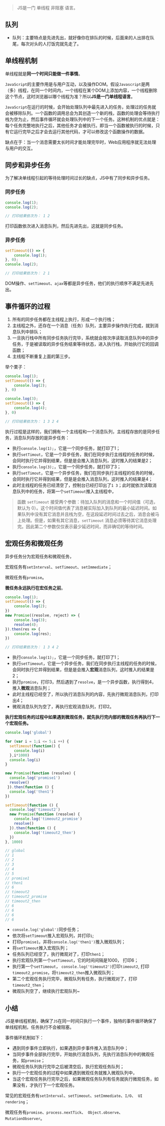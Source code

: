 > JS是一门 单线程 非阻塞 语言。

## 队列

- 队列：主要特点是先进先出，就好像你在排队的时候，后面来的人出排在队尾，每次对头的人打饭完就先走了。

## 单线程机制

单线程就是**同一个时间只能做一件事情**。

`JavaScript`的主要作用是与用户互动，以及操作DOM。假设`Javascript`是两（多）线程，在同一个时间内，一个线程在某个DOM上添加内容，一个线程删除这个节点，这时浏览器以哪个线程为准？所以**JS是一门单线程语言**。

`JavaScript`在运行的时候，会开始处理队列中最先进入的任务，处理过的任务就会被移除队列。一个函数的调用总会为其创造一个新的栈，函数的处理会等待执行栈为空为止，然后事件循环就会处理队列中的下一个任务。这种机制的优点就是：每个任务完整地执行之后，其他任务才会被执行。即当一个函数被执行的时候，只有它运行完毕之后才会去运行其他代码，才可以修改这个函数操作的数据。

缺点在于：当一个消息需要太长时间才能处理完毕时，Web应用程序就无法处理与用户的交互。

## 同步和异步任务

为了解决单线程引起的等待处理时间过长的缺点，JS中有了同步和异步任务。

### 同步任务

```js
console.log(1);  
console.log(2);  

// 打印结果依次为： 1 2
```

打印函数依次进入消息队列，然后先进先出，这就是同步任务。

### 异步任务

```js
setTimeout(() => {
    console.log(1);
}, 0);
console.log(2);

// 打印结果依次为： 2 1
```

DOM操作、`setTimeout`、`ajax`等都是异步任务，他们的执行顺序不满足先进先出。

## 事件循环的过程

1. 所有的同步任务都在主线程上执行，形成一个执行栈；
2. 主线程之外，还存在一个消息（任务）队列，主要异步操作执行完成，就到消息队列中排队；
3. 一旦执行栈中所有同步任务执行完毕，系统就会按次序读取消息队列中的异步任务，于是被读取的异步任务结束等待状态，进入执行栈，开始执行它的回调函数；
4. 主线程不断重复上面的第三步。

举个栗子：

```js
console.log(1);
setTimeout(() => {
    console.log(2);
}, 0)

console.log(3);
setTimeout(() => {
    console.log(4);
}, 0)

// 打印结果依次为： 1 3 2 4
```

执行过程是这样的，我们拥有一个主线程和一个消息队列，主线程存放的是同步任务，消息队列存放的是异步任务：

- 执行`console.log(1);`，它是一个同步任务，就打印了1；
- 执行`setTimout`，它是一个异步任务，我们在同步执行主线程的任务的时候，会同时执行它并得到结果，但是是会推入消息队列，这时推入的结果是2；
- 执行`console.log(3);`，它是一个同步任务，就打印了3；
- 执行`setTimout`，它是一个异步任务，我们在同步执行主线程的任务的时候，会同时执行它并得到结果，但是是会推入消息队列，这时推入的结果是4；
- 此时主线程的任务已经清空了，控制台已经打印出了`1 3`；此时就依次读取消息队列中的任务，将第一个`setTimeout`推入主线程中，

> 函数 `setTimeout` 接受两个参数：待加入队列的消息和一个时间值（可选，默认为 0）。这个时间值代表了消息被实际加入到队列的最小延迟时间。如果队列中没有其它消息并且栈为空，在这段延迟时间过去之后，消息会被马上处理。但是，如果有其它消息，`setTimeout` 消息必须等待其它消息处理完。因此第二个参数仅仅表示最少延迟时间，而非确切的等待时间。

## 宏观任务和微观任务

异步任务分为宏观任务和微观任务，

宏观任务有`setInterval`、`setTimeout`、`setImmediate`；

微观任务有`promise`。

**微任务永远执行在宏任务之前**。

```js
console.log(1);
setTimeout(() => {
    console.log(2);
})
new Promise((resolve, reject) => {
    console.log(3);
    resolve(4);
}).then(res => {
    console.log(res);
})

// 打印结果依次为： 1 3 4 2
```

- 执行`console.log(1);`，它是一个同步任务，就打印了1；
- 执行`setTimeout`，它是一个异步任务，我们在同步执行主线程的任务的时候，会同时执行它并得到结果，但是是会推入**宏观**消息队列，这时推入的结果是2；
- 执行`promise`，打印3，然后遇到了`resolve`，是一个异步函数，执行得到4，推入**微观**消息队列；
- 此时主线程已经空了，所以执行消息队列的内容，先执行微观消息队列，打印出4；
- 微观消息队列为空了，再执行宏观消息队列，打印2。

**执行宏观任务的过程中如果遇到微观任务，就先执行完内部的微观任务再执行下一个宏观任务。**

```js
console.log('global')

for (var i = 1;i <= 5;i ++) {
  setTimeout(function() {
    console.log(i)
  },i*1000)
  console.log(i)
}

new Promise(function (resolve) {
  console.log('promise1')
  resolve()
 }).then(function () {
  console.log('then1')
})

setTimeout(function () {
  console.log('timeout2')
  new Promise(function (resolve) {
    console.log('timeout2_promise')
    resolve()
  }).then(function () {
    console.log('timeout2_then')
  })
}, 1000)

// global
// 1
// 2
// 3
// 4
// 5
// promise1
// then1
// 6
// timeout2
// timeout2_promise
// timeout2_then
// 6
// 6
// 6
// 6
```

- `console.log('global')`同步任务；
- 依次将`setTimeout`推入宏观队列，并打印`i`;
- 打印`promise1`，并将`console.log('then1')`推入微观队列；
- 将`setTimeout`推入宏观队列；
- 任务队列已经空了，执行微观对了，打印`then1`；
- 执行宏观队列第一个`setTimeout`，它的时间间隔是1000， 打印6；
- 执行第一个`setTimeout`， `console.log('timeout2')`打印`timeout2`, 打印`timeout2_promise`，将`timeout2_then`推入微观队列；
- 第二个宏观任务执行完毕，微观队列有任务，执行微观对了，打印`timeout2_then`；
- 微观队列空了，继续执行宏观队列~

## 小结

JS是单线程机制，确保了`JS`在同一时间只执行一个事件，独特的事件循环确保了单线程机制，任务执行不会被阻塞。

事件循环机制如下：

- 遇到同步事件立即执行，如果遇到异步事件推入消息队列中；
- 当同步事件全部执行完毕，开始执行消息队列，先执行消息队列中的微观任务，如`promise`；
- 微观任务队列执行完毕之后被清空后，执行宏观任务队列；
- 执行一个宏观任务的过程中如果遇到微观任务就推入微观队列中，
- 当这个宏观任务执行完毕之后，如果微观任务队列有任务就执行微观任务，如果没有，才执行下一个宏观任务。

常见的宏观任务有`setInterval`、`setTimeout`、`setImmediate`、`I/O`、` UI rendering`；

微观任务有`promise`、`process.nextTick`、` Object.observe`、`MutationObserver`。